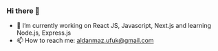 ### Hi there 👋

- 🌱 I’m currently working on React JS, Javascript, Next.js and learning Node.js, Express.js
- 📫 How to reach me: aldanmaz.ufuk@gmail.com



